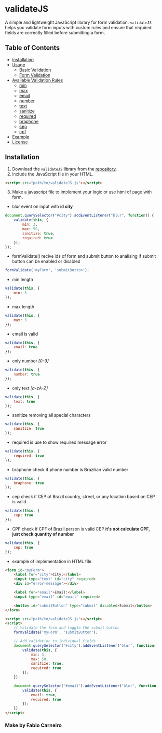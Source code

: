 # validateJS

A simple and lightweight JavaScript library for form validation. `validateJS` helps you validate form inputs with custom rules and ensure that required fields are correctly filled before submitting a form.

## Table of Contents

- [Installation](#installation)
- [Usage](#usage)
  - [Basic Validation](#basic-validation)
  - [Form Validation](#form-validation)
- [Available Validation Rules](#available-validation-rules)
  - [min](#min)
  - [max](#max)
  - [email](#email)
  - [number](#number)
  - [text](#text)
  - [sanitize](#sanitize)
  - [required](#required)
  - [braphone](#braphone)
  - [cep](#cep)
  - [cpf](#cpf)
- [Example](#example)
- [License](#license)

## Installation

1. Download the `validateJS` library from the [repository](https://github.com/yourusername/validateJS).
2. Include the JavaScript file in your HTML.

```html
<script src="path/to/validateJS.js"></script>
```

3. Make a javascript file to implement your logic or use html of page with form.
* blur event on input with id **city**

```javascript
document.querySelector("#city").addEventListener("blur", function() {
    validate(this, {
        min: 3,
        max: 50,
        sanitize: true,
        required: true
    });
});
```

* formValidate() recive ids of form and submit button to analising if submit button can be enabled or disabled

```javascript
formValidate('myForm', 'submitButton');
```

* min length

```javascript
validate(this, {
    min: 3
});
```

* max length

```javascript
validate(this, {
    max: 3
});
```

* email is valid

```javascript
validate(this, {
    email: true
});
```

* only number *[0-9]*

```javascript
validate(this, {
    number: true
});
```

* only text *[a-zA-Z]*

```javascript
validate(this, {
    text: true
});
```

* sanitize removing all special characters

```javascript
validate(this, {
    sanitize: true
});
```

* required is use to show required message error

```javascript
validate(this, {
    required: true
});
```

* braphone check if phone number is Brazilian valid number

```javascript
validate(this, {
    braphone: true
});
```

* cep check if CEP of Brazil country, street, or any location based on CEP is valid

```javascript
validate(this, {
    cep: true
});
```

* CPF check if CPF of Brazil person is valid CEP **it's not calculate CPF, just check quantity of number**

```javascript
validate(this, {
    cep: true
});
```

* example of implementation in HTML file:

```html
<form id="myForm">
    <label for="city">City:</label>
    <input type="text" id="city" required>
    <div id="error-message"></div>

    <label for="email">Email:</label>
    <input type="email" id="email" required>

    <button id="submitButton" type="submit" disabled>Submit</button>
</form>

<script src="path/to/validateJS.js"></script>
<script>
    // Validate the form and toggle the submit button
    formValidate('myForm', 'submitButton');

    // Add validation to individual fields
    document.querySelector("#city").addEventListener("blur", function() {
        validate(this, {
            min: 3,
            max: 50,
            sanitize: true,
            required: true
        });
    });

    document.querySelector("#email").addEventListener("blur", function() {
        validate(this, {
            email: true,
            required: true
        });
    });
</script>
```

### Make by Fabio Carneiro
